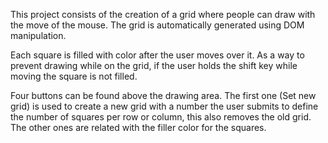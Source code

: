 This project consists of the creation of a grid where people can draw with the move of the mouse. The grid is automatically generated using DOM manipulation.

Each square is filled with color after the user moves over it. As a way to prevent drawing while on the grid, if the user holds the shift key while moving the square is not filled.

Four buttons can be found above the drawing area. The first one (Set new grid) is used to create a new grid with a number the user submits to define the number of squares per row or column, this also removes the old grid. The other ones are related with the filler color for the squares.